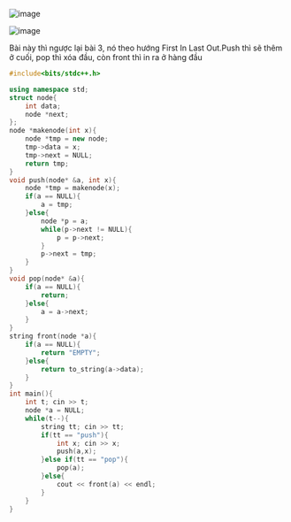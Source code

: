 ![image](https://github.com/Llam-a/Practice_Cpp/assets/115911041/2c98a10b-f476-41d5-9cfb-f89bfcacd459)

![image](https://github.com/Llam-a/Practice_Cpp/assets/115911041/697b92b4-9186-49e9-99dd-64845f487e03)

Bài này thì ngược lại bài 3, nó theo hướng First In Last Out.Push thì sẽ thêm ở cuối, pop thì xóa đầu, còn front thì in ra ở hàng đầu

```cpp
#include<bits/stdc++.h>

using namespace std;
struct node{
    int data;
    node *next;
};
node *makenode(int x){
    node *tmp = new node;
    tmp->data = x;
    tmp->next = NULL;
    return tmp;
}
void push(node* &a, int x){
    node *tmp = makenode(x);
    if(a == NULL){
        a = tmp;
    }else{
        node *p = a;
        while(p->next != NULL){
            p = p->next;
        }
        p->next = tmp;
    }
}
void pop(node* &a){
    if(a == NULL){
        return;
    }else{
        a = a->next;
    }
}
string front(node *a){
    if(a == NULL){
        return "EMPTY";
    }else{
        return to_string(a->data);
    }
}
int main(){
    int t; cin >> t;
    node *a = NULL;
    while(t--){
        string tt; cin >> tt;
        if(tt == "push"){
            int x; cin >> x;
            push(a,x);
        }else if(tt == "pop"){
            pop(a);
        }else{
            cout << front(a) << endl;
        }
    }
}
```
